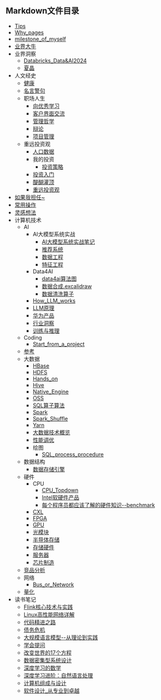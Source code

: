
## Markdown文件目录

- [Tips](Tips.md)
- [Why_pages](Why_pages.md)
- [milestone_of_myself](milestone_of_myself.md)
- [业界大牛](业界大牛.md)
- 业界洞察
  - [Databricks_Data&AI2024](业界洞察\Databricks_Data&AI2024.md)
  - [夏晶](业界洞察\夏晶.md)
- 人文经史
  - [健康](人文经史\健康.md)
  - [名言警句](人文经史\名言警句.md)
  - 职场人生
    - [向优秀学习](人文经史\职场人生\向优秀学习.md)
    - [客户界面交流](人文经史\职场人生\客户界面交流.md)
    - [管理哲学](人文经史\职场人生\管理哲学.md)
    - [辩论](人文经史\职场人生\辩论.md)
    - [项目管理](人文经史\职场人生\项目管理.md)
  - 重远投资观
    - [人口数据](人文经史\重远投资观\人口数据.md)
    - 我的投资
      - [投资策略](人文经史\重远投资观\我的投资\投资策略.md)
    - [投资入门](人文经史\重远投资观\投资入门.md)
    - [醍醐灌顶](人文经史\重远投资观\醍醐灌顶.md)
    - [重远投资观](人文经史\重远投资观\重远投资观.md)
- [如果我担任~](如果我担任~.md)
- [常用操作](常用操作.md)
- [灵感想法](灵感想法.md)
- 计算机技术
  - AI
    - AI大模型系统实战
      - [AI大模型系统实战笔记](计算机技术\AI\AI大模型系统实战\AI大模型系统实战笔记.md)
      - [推荐系统](计算机技术\AI\AI大模型系统实战\推荐系统.md)
      - [数据工程](计算机技术\AI\AI大模型系统实战\数据工程.md)
      - [特征工程](计算机技术\AI\AI大模型系统实战\特征工程.md)
    - Data4AI
      - [data4ai算法图](计算机技术\AI\Data4AI\data4ai算法图.md)
      - [数据合成.excalidraw](计算机技术\AI\Data4AI\数据合成.excalidraw.md)
      - [数据清洗算子](计算机技术\AI\Data4AI\数据清洗算子.md)
    - [How_LLM_works](计算机技术\AI\How_LLM_works.md)
    - [LLM原理](计算机技术\AI\LLM原理.md)
    - [华为产品](计算机技术\AI\华为产品.md)
    - [行业洞察](计算机技术\AI\行业洞察.md)
    - [训练与推理](计算机技术\AI\训练与推理.md)
  - Coding
    - [Start_from_a_project](计算机技术\Coding\Start_from_a_project.md)
  - [参考](计算机技术\参考.md)
  - 大数据
    - [HBase](计算机技术\大数据\HBase.md)
    - [HDFS](计算机技术\大数据\HDFS.md)
    - [Hands_on](计算机技术\大数据\Hands_on.md)
    - [Hive](计算机技术\大数据\Hive.md)
    - [Native_Engine](计算机技术\大数据\Native_Engine.md)
    - [OSS](计算机技术\大数据\OSS.md)
    - [SQL算子算法](计算机技术\大数据\SQL算子算法.md)
    - [Spark](计算机技术\大数据\Spark.md)
    - [Spark_Shuffle](计算机技术\大数据\Spark_Shuffle.md)
    - [Yarn](计算机技术\大数据\Yarn.md)
    - [大数据技术概览](计算机技术\大数据\大数据技术概览.md)
    - [性能调优](计算机技术\大数据\性能调优.md)
    - 绘图
      - [SQL_process_procedure](计算机技术\大数据\绘图\SQL_process_procedure.md)
  - 数据结构
    - [数据存储引擎](计算机技术\数据结构\数据存储引擎.md)
  - 硬件
    - CPU
      - [CPU_Topdown](计算机技术\硬件\CPU\CPU_Topdown.md)
      - [Intel软硬件产品](计算机技术\硬件\CPU\Intel软硬件产品.md)
      - [每个程序员都应该了解的硬件知识--benchmark](计算机技术\硬件\CPU\每个程序员都应该了解的硬件知识--benchmark.md)
    - [CXL](计算机技术\硬件\CXL.md)
    - [FPGA](计算机技术\硬件\FPGA.md)
    - [GPU](计算机技术\硬件\GPU.md)
    - [光模块](计算机技术\硬件\光模块.md)
    - [半导体存储](计算机技术\硬件\半导体存储.md)
    - [存储硬件](计算机技术\硬件\存储硬件.md)
    - [服务器](计算机技术\硬件\服务器.md)
    - [芯片制造](计算机技术\硬件\芯片制造.md)
  - [竞品分析](计算机技术\竞品分析.md)
  - 网络
    - [Bus_or_Network](计算机技术\网络\Bus_or_Network.md)
  - [量化](计算机技术\量化.md)
- 读书笔记
  - [Flink核心技术与实践](读书笔记\Flink核心技术与实践.md)
  - [Linux高性能网络详解](读书笔记\Linux高性能网络详解.md)
  - [代码精进之路](读书笔记\代码精进之路.md)
  - [债务危机](读书笔记\债务危机.md)
  - [大规模语言模型--从理论到实践](读书笔记\大规模语言模型--从理论到实践.md)
  - [学会提问](读书笔记\学会提问.md)
  - [改变世界的17个方程](读书笔记\改变世界的17个方程.md)
  - [数据密集型系统设计](读书笔记\数据密集型系统设计.md)
  - [深度学习的数学](读书笔记\深度学习的数学.md)
  - [深度学习进阶：自然语言处理](读书笔记\深度学习进阶：自然语言处理.md)
  - [计算机组成与设计](读书笔记\计算机组成与设计.md)
  - [软件设计_从专业到卓越](读书笔记\软件设计_从专业到卓越.md)

